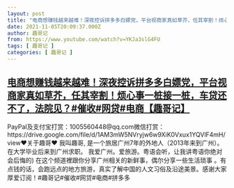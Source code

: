 ```yaml
---
layout: post
title: "电商想赚钱越来越难！深夜控诉拼多多白嫖党，平台视商家真如草芥，任其宰割！烦心事一桩接一桩，车贷还不了，法院见？#催收#网贷#电商【趣哥记】"
date: 2021-11-05T20:09:37.000Z
author: 趣哥记
from: https://www.youtube.com/watch?v=YKJa3slG4FU
tags: [ 趣哥记 ]
categories: [ 趣哥记 ]
---
```

<!--1636142977000-->
[电商想赚钱越来越难！深夜控诉拼多多白嫖党，平台视商家真如草芥，任其宰割！烦心事一桩接一桩，车贷还不了，法院见？#催收#网贷#电商【趣哥记】](https://www.youtube.com/watch?v=YKJa3slG4FU)
------

<div>
PayPaI及支付宝打赏：1005560448@qq.com微信打赏：https://drive.google.com/file/d/1AM3mW5NVryjw6w9XiK0Vxux1YQVlF4mH/view♥关于趣哥♥ 我叫趣哥, 是一个旅居广州7年的外地人（2013年来到广州）。 在大学毕业后来到广州求职。 我爱广州。爱旅游。粤语会听，让我讲粤语你绝对会后悔的) 在这个频道裡跟你分享广州相关的新鲜事，偶尔分享一些生活琐事 。有点钱的话，会跑远点的地方旅游，真实了解中国的人文习俗及沿途美景。感谢大家厚爱订阅！#趣哥记#催收#网贷#电商#拼多多
</div>
